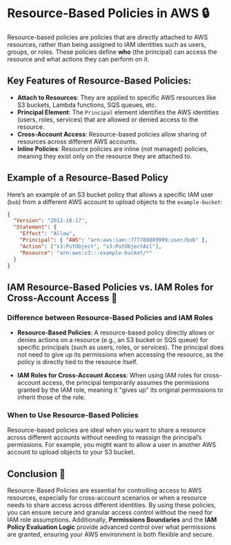 # **Resource-Based Policies in AWS** 🔒

Resource-based policies are policies that are directly attached to AWS resources, rather than being assigned to IAM identities such as users, groups, or roles. These policies define **who** (the principal) can access the resource and what actions they can perform on it.

## Key Features of Resource-Based Policies:

- **Attach to Resources**: They are applied to specific AWS resources like S3 buckets, Lambda functions, SQS queues, etc.
- **Principal Element**: The `Principal` element identifies the AWS identities (users, roles, services) that are allowed or denied access to the resource.
- **Cross-Account Access**: Resource-based policies allow sharing of resources across different AWS accounts.
- **Inline Policies**: Resource policies are inline (not managed) policies, meaning they exist only on the resource they are attached to.

## Example of a Resource-Based Policy

Here’s an example of an S3 bucket policy that allows a specific IAM user (`bob`) from a different AWS account to upload objects to the `example-bucket`:

```json
{
  "Version": "2012-10-17",
  "Statement": {
    "Effect": "Allow",
    "Principal": { "AWS": "arn:aws:iam::777788889999:user/bob" },
    "Action": ["s3:PutObject", "s3:PutObjectAcl"],
    "Resource": "arn:aws:s3:::example-bucket/*"
  }
}
```

## **IAM Resource-Based Policies vs. IAM Roles for Cross-Account Access** 🔄

### **Difference between Resource-Based Policies and IAM Roles**

- **Resource-Based Policies**: A resource-based policy directly allows or denies actions on a resource (e.g., an S3 bucket or SQS queue) for specific principals (such as users, roles, or services). The principal does not need to give up its permissions when accessing the resource, as the policy is directly tied to the resource itself.

- **IAM Roles for Cross-Account Access**: When using IAM roles for cross-account access, the principal temporarily assumes the permissions granted by the IAM role, meaning it "gives up" its original permissions to inherit those of the role.

### **When to Use Resource-Based Policies**

Resource-based policies are ideal when you want to share a resource across different accounts without needing to reassign the principal’s permissions. For example, you might want to allow a user in another AWS account to upload objects to your S3 bucket.

## **Conclusion** 🌟

Resource-Based Policies are essential for controlling access to AWS resources, especially for cross-account scenarios or when a resource needs to share access across different identities. By using these policies, you can ensure secure and granular access control without the need for IAM role assumptions. Additionally, **Permissions Boundaries** and the **IAM Policy Evaluation Logic** provide advanced control over what permissions are granted, ensuring your AWS environment is both flexible and secure.
